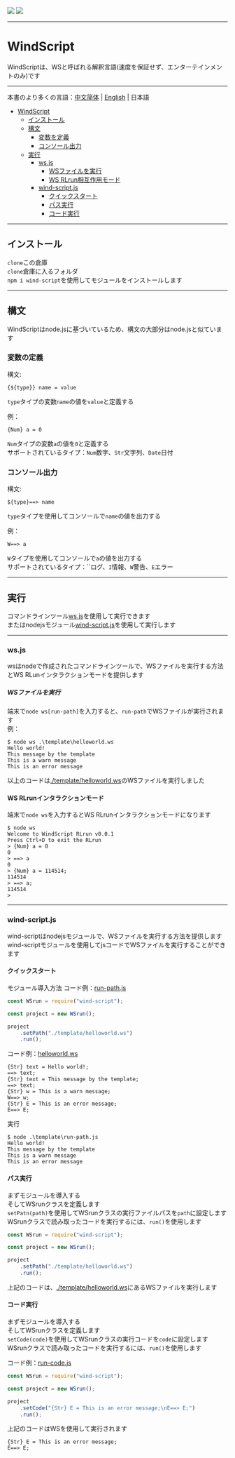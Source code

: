 [![](https://shields.io/badge/Slouchwind-WindScript-719fe3?logo=github&style=flat)](https://github.com/Slouchwind/WindScript "github") [![](https://shields.io/badge/wind--script-v0.0.9-719fe3?logo=npm&style=flat)](https://www.npmjs.com/package/wind-script "npm")

---

# WindScript

WindScriptは、WSと呼ばれる解釈言語(速度を保証せず、エンターテインメントのみ)です

---

本書のより多くの言語：[中文简体](./README.md) | [English](./README_en.md) | 日本語  

- [WindScript](#windscript)
    - [インストール](#インストール)
    - [構文](#構文)
        - [変数を定義](#変数を定義)
        - [コンソール出力](#コンソール出力)
    - [実行](#実行)
        - [ws.js](#wsjs)
            - [WSファイルを実行](#wsファイルを実行)
            - [WS RLrun相互作用モード](#ws-rlrun相互作用モード)
        - [wind-script.js](#wind-scriptjs)
            - [クイックスタート](#クイックスタート)
            - [パス実行](#パス実行)
            - [コード実行](#コード実行)

---

## インストール

`clone`この倉庫  
`clone`倉庫に入るフォルダ  
`npm i wind-script`を使用してモジュールをインストールします

---

## 構文

WindScriptはnode.jsに基づいているため、構文の大部分はnode.jsと似ています

### 変数の定義

構文:
```windscript
{${type}} name = value
```
`type`タイプの変数`name`の値を`value`と定義する  
  
例：
```windscript
{Num} a = 0
```
`Num`タイプの変数`a`の値を`0`と定義する  
サポートされているタイプ：`Num`数字、`Str`文字列、`Date`日付

### コンソール出力

構文:
```windscript
${type}==> name
```
`type`タイプを使用してコンソールで`name`の値を出力する  
  
例：
```windscript
W==> a
```
`W`タイプを使用してコンソールで`a`の値を出力する  
サポートされているタイプ：``ログ、`I`情報、`W`警告、`E`エラー

---

## 実行

コマンドラインツール[ws.js](#wsjs)を使用して実行できます  
またはnodejsモジュール[wind-script.js](#wind-scriptjs)を使用して実行します

---

### ws.js

wsはnodeで作成されたコマンドラインツールで、WSファイルを実行する方法とWS RLunインタラクションモードを提供します

##### WSファイルを実行

端末で`node ws[run-path]`を入力すると、`run-path`でWSファイルが実行されます  
例：

```console
$ node ws .\template\helloworld.ws
Hello world!
This message by the template
This is a warn message      
This is an error message 
```

以上のコードは[./template/helloworld.ws](./template/helloworld.ws)のWSファイルを実行しました

#### WS RLrunインタラクションモード

端末で`node ws`を入力するとWS RLrunインタラクションモードになります
```console
$ node ws
Welcome to WindScript RLrun v0.0.1
Press Ctrl+D to exit the RLrun
> {Num} a = 0
0
> ==> a
0
> {Num} a = 114514;
114514
> ==> a;
114514
>
```

---

### wind-script.js

wind-scriptはnodejsモジュールで、WSファイルを実行する方法を提供しますwind-scriptモジュールを使用してjsコードでWSファイルを実行することができます

#### クイックスタート

モジュール導入方法
コード例：[run-path.js](./template/run-path.js)

```js
const WSrun = require("wind-script");

const project = new WSrun();

project
    .setPath("./template/helloworld.ws")
    .run();
```

コード例：[helloworld.ws](./template/helloworld.ws)

```windscript
{Str} text = Hello world!;
==> text;
{Str} text = This message by the template;
==> text;
{Str} w = This is a warn message;
W==> w;
{Str} E = This is an error message;
E==> E;
```

実行

```console
$ node .\template\run-path.js
Hello world!
This message by the template
This is a warn message      
This is an error message
```

#### パス実行

まずモジュールを導入する  
そしてWSrunクラスを定義します  
`setPatn(path)`を使用してWSrunクラスの実行ファイルパスを`path`に設定します  
WSrunクラスで読み取ったコードを実行するには、`run()`を使用します

```js
const WSrun = require("wind-script");

const project = new WSrun();

project
    .setPath("./template/helloworld.ws")
    .run();
```

上記のコードは、[./template/helloworld.ws](./template/helloworld.ws)にあるWSファイルを実行します

#### コード実行

まずモジュールを導入する  
そしてWSrunクラスを定義します  
`setCode(code)`を使用してWSrunクラスの実行コードを`code`に設定します  
WSrunクラスで読み取ったコードを実行するには、`run()`を使用します

コード例：[run-code.js](./template/run-code.js)
```js
const WSrun = require("wind-script");

const project = new WSrun();

project
    .setCode("{Str} E = This is an error message;\nE==> E;")
    .run();
```

上記のコードはWSを使用して実行されます

```windscript
{Str} E = This is an error message;
E==> E;
```